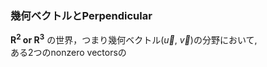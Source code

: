 ### 幾何ベクトルとPerpendicular
**$\boldsymbol{R^2}$ or  $\boldsymbol{R^3}$** の世界，つまり幾何ベクトル($\vec{{u}}$, $\vec{{v}}$)の分野において,<br>
ある2つのnonzero vectorsの

###



